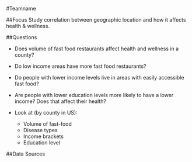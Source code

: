 #Teamname

##Focus
Study correlation between geographic location and how it affects health & wellness.

##Questions
- Does volume of fast food restaurants affect health and wellness in a county?
- Do low income areas have more fast food restaurants?
- Do people with lower income levels live in areas with easily accessible fast food?
- Are people with lower education levels more likely to have a lower income? Does that affect their health?


- Look at (by county in US):
  - Volume of fast-food
  - Disease types
  - Income brackets
  - Education level

##Data Sources

